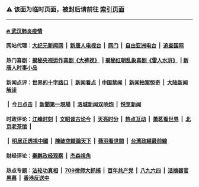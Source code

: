 ### ⚠️ 该面为临时页面，被封后请前往 [索引页面](../link4.md)

---

#### [🔥 武汉肺炎疫情](http://161.35.231.33:10000/videos/corona/)

#### 网站代理：[大纪元新闻网](http://161.35.231.33:10080/gb/) &nbsp;|&nbsp; [新唐人电视台](http://161.35.231.33:8808/gb/) &nbsp;|&nbsp; [网门](http://161.35.231.33:11000/) &nbsp;|&nbsp; [自由亚洲电台](http://161.35.231.33:9800/mandarin/) &nbsp;|&nbsp; [追查国际](http://161.35.231.33:10010/)

#### 热门喜剧：[揭秘央视运作喜剧《大裤衩》](http://161.35.231.33:10000/videos/res/big-shorts/) &nbsp;|&nbsp;[揭秘红朝乱象喜剧《雷人水浒》](http://161.35.231.33:10000/videos/res/OutlawsOfMarsh/) &nbsp;|&nbsp;[新唐人时事小品](http://161.35.231.33:10000/videos/res/comedy/)

#### 新闻点评：[世界的十字路口](http://161.35.231.33/tanghao/) &nbsp;|&nbsp; [新闻看点](http://161.35.231.33/news-insight/) &nbsp;|&nbsp;[中国禁闻](http://161.35.231.33/ntdtv-news/) &nbsp;|&nbsp; [新闻拍案惊奇](http://161.35.231.33/dayu/) &nbsp;|&nbsp; [大陆新闻解读](http://161.35.231.33/ntdtv-comedy/)
####   &nbsp;|&nbsp;  [今日点击](http://161.35.231.33/news-click/)  &nbsp;|&nbsp; [新聞第一現場](http://161.35.231.33/primary-scene/) &nbsp;|&nbsp; [洛城新闻双响炮](http://161.35.231.33/la-news/) &nbsp;|&nbsp; [悦览新闻](http://161.35.231.33/dingyue/)

#### 时政评论：[江峰时刻](http://161.35.231.33/today-in-history/) &nbsp;|&nbsp; [文昭谈古论今](http://161.35.231.33/wenzhao/) &nbsp;|&nbsp; [天亮时分](http://161.35.231.33/tianliang/) &nbsp;|&nbsp; [热点互动](http://161.35.231.33/ntdtv-rdhd/) &nbsp;|&nbsp; [萧茗看世界](http://161.35.231.33/simonegao/) &nbsp;|&nbsp; [北京老茶馆](http://161.35.231.33/teahouse/)  &nbsp;|&nbsp;  
####   &nbsp;|&nbsp;  [明居正透視中國](http://161.35.231.33/decoding-china/)  &nbsp;|&nbsp; [陳破空縱論天下](http://161.35.231.33/pokong/)  &nbsp;|&nbsp; [薇羽看世間](http://161.35.231.33/weiyu/)  &nbsp;|&nbsp; [台湾政經最前線](http://161.35.231.33/taiwan/)   

#### 财经评论：[秦鹏政经观察](http://161.35.231.33/qinpeng/) &nbsp;|&nbsp; [杰森視角 ](http://161.35.231.33/jason/)

#### 热点专题：[法轮功真相](http://161.35.231.33:10000/videos/truth.html) &nbsp;|&nbsp; [709律师大抓捕](http://161.35.231.33:10000/videos/709/) &nbsp;|&nbsp; [百年共产党](http://161.35.231.33:10000/videos/ccp.html) &nbsp;|&nbsp; [八九六四](http://161.35.231.33:10000/videos/88/)  &nbsp;|&nbsp; [活摘器官黑幕](http://161.35.231.33:10000/videos/res/Organs/)  &nbsp;|&nbsp; [香港反送中](http://161.35.231.33:10000/videos/res/hk/) 

<img src='http://gfw-breaker.win/link4.md' width='0px' height='0px'/>

